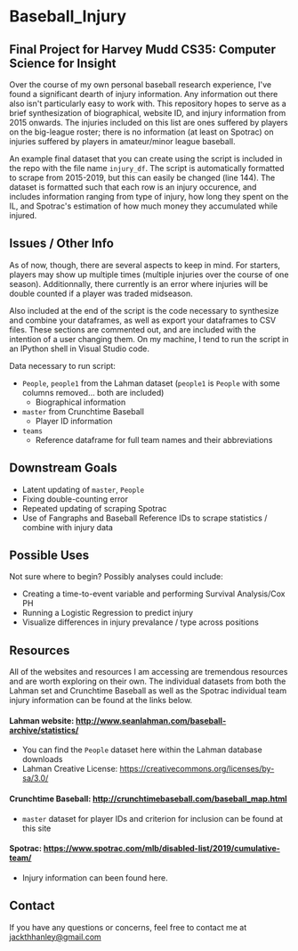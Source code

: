 # Baseball_Injury
## Final Project for Harvey Mudd CS35: Computer Science for Insight


Over the course of my own personal baseball research experience, I've found a significant dearth of injury information. Any information out there also isn't particularly easy to work with. This repository hopes to serve as a brief synthesization of biographical, website ID, and injury information from 2015 onwards. The injuries included on this list are ones suffered by players on the big-league roster; there is no information (at least on Spotrac) on injuries suffered by players in amateur/minor league baseball. 

An example final dataset that you can create using the script is included in the repo with the file name `injury_df`. The script is automatically formatted to scrape from 2015-2019, but this can easily be changed (line 144). The dataset is formatted such that each row is an injury occurence, and includes information ranging from type of injury, how long they spent on the IL, and Spotrac's estimation of how much money they accumulated while injured. 

## Issues / Other Info
As of now, though, there are several aspects to keep in mind. For starters, players may show up multiple times (multiple injuries over the course of one season). Additionnally, there currently is an error where injuries will be double counted if a player was traded midseason.

Also included at the end of the script is the code necessary to synthesize and combine your dataframes, as well as export your dataframes to CSV files. These sections are commented out, and are included with the intention of a user changing them. On my machine, I tend to run the script in an IPython shell in Visual Studio code.

Data necessary to run script:
- `People`, `people1` from the Lahman dataset (`people1` is `People` with some columns removed... both are included)
  + Biographical information 
- `master` from Crunchtime Baseball
  + Player ID information
- `teams`
  + Reference dataframe for full team names and their abbreviations
  
## Downstream Goals
  - Latent updating of `master`, `People`
  - Fixing double-counting error
  - Repeated updating of scraping Spotrac
  - Use of Fangraphs and Baseball Reference IDs to scrape statistics / combine with injury data
 
## Possible Uses
Not sure where to begin? Possibly analyses could include:

- Creating a time-to-event variable and performing Survival Analysis/Cox PH
- Running a Logistic Regression to predict injury
- Visualize differences in injury prevalance / type across positions

## Resources

All of the websites and resources I am accessing are tremendous resources and are worth exploring on their own. The individual datasets from both the Lahman set and Crunchtime Baseball as well as the Spotrac individual team injury information can be found at the links below.


#### Lahman website: http://www.seanlahman.com/baseball-archive/statistics/
  - You can find the `People` dataset here within the Lahman database downloads
  - Lahman Creative License: https://creativecommons.org/licenses/by-sa/3.0/

#### Crunchtime Baseball: http://crunchtimebaseball.com/baseball_map.html
  - `master` dataset for player IDs and criterion for inclusion can be found at this site

#### Spotrac: https://www.spotrac.com/mlb/disabled-list/2019/cumulative-team/
  - Injury information can been found here.
  
 ## Contact
 
 If you have any questions or concerns, feel free to contact me at jackthhanley@gmail.com
